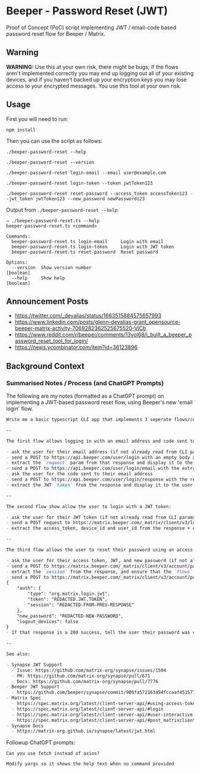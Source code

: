 # Beeper - Password Reset (JWT)

Proof of Concept (PoC) script implementing JWT / email-code based password reset flow for Beeper / Matrix.

## Warning

**WARNING:** Use this at your own risk, there might be bugs; if the flows aren't implemented correctly you may end up logging out all of your existing devices, and if you haven't backed up your encryption keys you may lose access to your encrypted messages. You use this tool at your own risk.

## Usage

First you will need to run:

```shell
npm install
```

Then you can use the script as follows:

```shell
./beeper-password-reset --help

./beeper-password-reset --version 

./beeper-password-reset login-email --email user@example.com

./beeper-password-reset login-token --token jwtToken123

./beeper-password-reset reset-password --access_token accessToken123 --jwt_token jwtToken123 --new_password newPassword123
```

Output from `./beeper-password-reset --help`:

```shell
⇒ ./beeper-password-reset.ts --help
beeper-password-reset.ts <command>

Commands:
  beeper-password-reset.ts login-email     Login with email
  beeper-password-reset.ts login-token     Login with JWT token
  beeper-password-reset.ts reset-password  Reset password

Options:
  --version  Show version number                                       [boolean]
  --help     Show help                                                 [boolean]
```

## Announcement Posts

- https://twitter.com/_devalias/status/1663515884575657993
- https://www.linkedin.com/posts/glenn-devalias-grant_opensource-beeper-matrix-activity-7069282362525675520-VlCb
- https://www.reddit.com/r/beeper/comments/13vol68/i_built_a_beeper_password_reset_tool_for_login/
- https://news.ycombinator.com/item?id=36123896

## Background Context

### Summarised Notes / Process (and ChatGPT Prompts)

The following are my notes (formatted as a ChatGPT prompt) on implementing a JWT-based password reset flow, using Beeper's new 'email login' flow.

```markdown
Write me a basic typescript CLI app that implements 3 seperate flows/commands. The code should be neat/DRY, easy to understand, and easily maintainable/extensible.

--

The first flow allows logging in with an email address and code sent to the email:

- ask the user for their email address (if not already read from CLI params)
- send a POST to https://api.beeper.com/user/login with an empty body and `Authorization: "Bearer BEEPER-PRIVATE-API-PLEASE-DONT-USE"` header
- extract the `request` param from that response and display it to the user
- send a POST to https://api.beeper.com/user/login/email with the extracted request + email in the body `{"request":"REDACTED","email":"REDACTED"}` + `Authorization: "Bearer BEEPER-PRIVATE-API-PLEASE-DONT-USE"` header
- ask the user for the code sent to their email address
- send a POST to https://api.beeper.com/user/login/response with the request + code from email: `{"request":"REDACTED","response":"REDACTED-code-from-email"}` + `Authorization: "Bearer BEEPER-PRIVATE-API-PLEASE-DONT-USE"` header
- extract the JWT `token` from the response and display it to the user

--

The second flow show allow the user to login with a JWT token:

- ask the user for their JWT token (if not already read from CLI params)
- send a POST request to https://matrix.beeper.com/_matrix/client/v3/login with the JWT token: { "type": "org.matrix.login.jwt", "token": "REDACTED" }
- extract the access_token, device_id and user_id from the response + display the entire response json pretty formatted

--

The third flow allows the user to reset their password using an access token and JWT:

- ask the user for their access token, JWT, and new password (if not already read from CLI params)
- send a POST to https://matrix.beeper.com/_matrix/client/v3/account/password with the access token in the Authorization Bearer REDACTED-ACCESS-TOKEN header, and no json body
- extract the `session` from the response, and ensure that the `flows` contains an entry with a `stages` array that contains `"org.matrix.login.jwt"`, if not, throw an error
- send a POST to https://matrix.beeper.com/_matrix/client/v3/account/password with the access token in the Authorization Bearer REDACTED-ACCESS-TOKEN header, and previously extracted `session` and `jwt` in the JSON body:
{
    "auth": {
        "type": "org.matrix.login.jwt",
        "token": "REDACTED.JWT.TOKEN",
        "session": "REDACTED-FROM-PREV-RESPONSE"
    },
    "new_password": "REDACTED-NEW-PASSWORD",
    "logout_devices": false
}
- If that response is a 200 success, tell the user their password was changed successfully

--

See also:

- Synapse JWT Support
  - Issue: https://github.com/matrix-org/synapse/issues/1504
  - PR: https://github.com/matrix-org/synapse/pull/671
  - Docs: https://github.com/matrix-org/synapse/pull/7776
- Beeper JWT Support
  - https://github.com/beeper/synapse/commit/906fa572163a94fccaaf451577bf8dbd32c1af44
- Matrix Spec
  - https://spec.matrix.org/latest/client-server-api/#using-access-tokens
  - https://spec.matrix.org/latest/client-server-api/#login
  - https://spec.matrix.org/latest/client-server-api/#user-interactive-api-in-the-rest-api
  - https://spec.matrix.org/latest/client-server-api/#post_matrixclientv3accountpassword
- Synapse Docs
  - https://matrix-org.github.io/synapse/latest/jwt.html
```

Followup ChatGPT prompts:

```
Can you use fetch instead of axios?
```

```
Modify yargs so it shows the help text when no command provided
```

